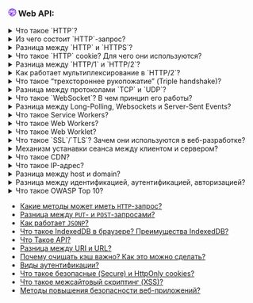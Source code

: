 <h3>
  <img src="../assets/WWW.png" width="16" height="16" />
  <span>Web API:</span>
</h3>

<details>
<summary><a href="https://youtu.be/w-vUj0gHGgg?t=422"></a>Что такое `HTTP`?</summary>
    <br/>
  - протокол, являющийся стандартом для отправки и получения запросов от клиента к серверу.
</details>

<details>
<summary><a href="https://youtu.be/w-vUj0gHGgg?t=483"></a>Из чего состоит `HTTP`-запрос?</summary>
    <br/>
  - Method: get, post, put, delete    <br/>
  - Path: /hello.com <br/>
  - Version of protocol: https1 / http2 <br/>
  - Headers  <br/>
  - Body, если post or put 
</details>

<details>
<summary><a href="https://youtu.be/xZLxdts7ZW4?t=31"></a>Разница между `HTTP` и `HTTPS`?</summary>
    <br/>
  - тоже самое, но только с безопасной передачей данных за счет установки зашифрованного соединения. 
</details>

<details>
<summary><a href="https://youtu.be/G4iYlbilozM?t=488"></a>Что такое `HTTP` cookie? Для чего они используются?</summary>
    <br/>
  - так как http протокол без сохранения состояния, то есть запросы на сервере не запоминаются от кого они пришли в прошлый раз, то для этого используется куки в которых мы можем передавать какую то доп информацию или идентификатор пользователя.

</details>

<details>
<summary><a href="https://youtu.be/-mWa7erZu64?t=265"></a>Разница между `HTTP/1`  и `HTTP/2`?</summary>
    <br/>
 - улучшнання версия с приоритизацией, сжатием заголвков, повышенной безопасностью.
</details>

<details>
<summary><a href="https://youtu.be/-mWa7erZu64?t=378"></a>Как работает мультиплексирование в `HTTP/2`?</summary>
    <br/>

</details>

<details>
<summary><a href="https://youtu.be/__neFkxAO9s?t=409"></a>Что такое “трехстороннее рукопожатие” (Triple handshake)?</summary>
    <br/>

</details>

<details>
<summary><a href="https://youtu.be/trriSYNrHw4?t=234"></a>Разница между протоколами `TCP` и `UDP`?</summary>
    <br/>
- протоколы для передачи данных между клиентом и сервером.   <br/>
  - TCP используется когда необходимо точно и в определенном порядке передать данные в ущерб времени (получение html or css)
  - UDP не гаранитрует доставку данных (напрмер видео звонок)
</details>

<details>
<summary><a href="https://youtu.be/yvOXvZ8aEFo?t=237"></a>Что такое `WebSocket`? В чем принцип его работы?</summary>
    <br/>
- протокол для обеспечения передачи данных и установки постоянного соединения между клиентом и сервером, данные передаются в обоих направлениях в виде пакетов без разрыва соединения. const socket = new Socket('ws://address'). (4 события: open, message, close, error)
</details>

<details>
<summary><a href="https://youtu.be/xZLxdts7ZW4?t=98"></a>Разница между Long-Polling, Websockets и Server-Sent Events?</summary>
    <br/>
  - polling/long polling это отправка запроса с клиента и ожидание ответа   <br/>
  - websocket это установка соедиенения между клиентом и сервером   <br/>
  - SSE отправка сервером событий, если данные изменились   <br/>
</details>

<details>
<summary><a href="https://youtu.be/V-m0sQ-hW58?t=727"></a>Что такое Service Workers?</summary>
    <br/>
 - по сути прокси между клиентом и сервером, основной задачей которого является обработка сетевых запросов(кэш), синхронизация обновлений кода, работы в автономном режиме (no internet)
</details>

<details>
<summary><a href="https://youtu.be/V-m0sQ-hW58?t=811"></a>Что такое Web Workers?</summary>
    <br/>
- это скрипты, которые позволяют создавать отдельные от основного потоки и выполнять в них сложные вычеслени либо работу с данными и при этом это не будет останавливать основной поток. используется для оптимизации и улучшения произвродительности.
</details>

<details>
<summary><a href="https://youtu.be/__neFkxAO9s?t=521"></a>Что такое Web Worklet?</summary>
    <br/>
 - типа веб воркеров, только используются для оптимизации процесса отрисовки браузером веб страницы (расчет размера блоков на основе css, отрисовку)
</details>

<details>
<summary><a href="https://youtu.be/-mWa7erZu64?t=663"></a>Что такое `SSL`/`TLS`? Зачем они используются в веб-разработке?</summary>
    <br/>
- это протоколы шифорования и защиты передачи данных. для подтверждения подлинности сервера с которым было установлено соединение, чтобы избежать аттаки MITM. при отправке вычесляется хэш функция и цифровой подписи для того, чтобы не изменили в пути.
</details>

<details>
<summary><a href="https://youtu.be/-mWa7erZu64?t=570"></a>Механизм устанавки сеанса между клиентом и сервером?</summary>
    <br/>

</details>

<details>
<summary><a href="https://youtu.be/ngyOYuTrUk8?t=152"></a>Что такое CDN?</summary>
    <br/>

</details>

<details>
<summary><a href="https://youtu.be/70VnuTXi4Wk?t=720"></a>Что такое IP-адрес?</summary>
    <br/>
- уникальный и числовой идентификатор устройства в компьютерной сети, работающий по протоколу IP.
</details>

<details>
<summary><a href="https://youtu.be/70VnuTXi4Wk?t=779"></a>Разница между host и domain?</summary>
    <br/>
 - domain это человекочитаемое название, которое привязывается к ip адресу    <br/>
  - host это место размещения веб сайта на сервере
</details>

<details>
<summary><a href="https://youtu.be/-mWa7erZu64?t=735"></a>Разница между идентификацией, аутентификацией, авторизацией?</summary>
    <br/>
 - идентификация это установление личности, отвечает на вопрос КТО ЭТО?     <br/>
  - аутентификацией это процедура подтверждения личности при помощи проверки пароля, отвечает на вопрос ПРАВДА ЛИ ЭТО ТЫ? <br/>
  - авторизация процедура для проверки прав личности доступа к определенными данным, отвечает на вопрос МОЖНО ЛИ ЭТО ДЕЛАТЬ? <br/>
</details>

<details>
<summary><a href="https://youtu.be/DZjIcc6KdjE?t=419"></a>Что такое OWASP Top 10?</summary>
    <br/>
 - OWASP организация занимающаяся содействием безопасности веб приложений. TOP 10 список самых популярных уязвимостей веб приложений. 
</details>



- [Какие методы может иметь `HTTP`-запрос?](https://youtu.be/G4iYlbilozM?t=419)
- [Разница между `PUT`- и `POST`-запросами?](https://youtu.be/ngyOYuTrUk8?t=29)
- [Как работает `JSONP`?](https://youtu.be/trriSYNrHw4?t=178)
- [Что такое IndexedDB в браузере? Преимущества IndexedDB?](https://youtu.be/V-m0sQ-hW58?t=653)
- [Что Такое API?](https://youtu.be/ngyOYuTrUk8?t=98)
- [Разница между URI и URL?](https://youtu.be/70VnuTXi4Wk?t=844)
- [Почему очищать кэш важно? Как это можно сделать?](https://youtu.be/N1wPX5Z4HKE?t=30)
- [Виды аутентификации?](https://youtu.be/-mWa7erZu64?t=770)
- [Что такое безопасные (Secure) и HttpOnly cookies?](https://youtu.be/ovV8GhIkzBE?t=158)
- [Что такое межсайтовый скриптинг (XSS)?](https://youtu.be/ovV8GhIkzBE?t=292)
- [Методы повышения безопасности веб-приложений?](https://youtu.be/DZjIcc6KdjE?t=347)
